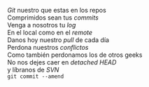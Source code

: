 <p><em>Git</em> nuestro que estas en los repos<br/>
Comprimidos sean tus <em>commits</em><br/>
Venga a nosotros tu <em>log</em><br/>
En el local como en el <em>remote</em><br/>
Danos hoy nuestro <em>pull</em> de cada día<br/>
Perdona nuestros <em>conflictos</em><br/>
Como también perdonamos los de otros geeks<br/>
No nos dejes caer en <em>detached HEAD</em><br/>
y líbranos de <em>SVN</em><br/>
<code>git commit --amend</code></p>

